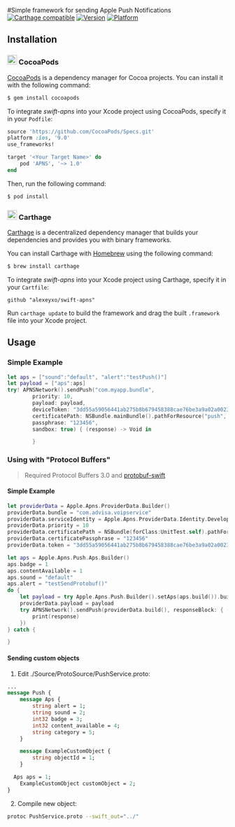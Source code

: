 #Simple framework for sending Apple Push Notifications
[![Carthage compatible](https://img.shields.io/badge/Carthage-compatible-4BC51D.svg?style=flat)](https://github.com/Carthage/Carthage) [![Version](http://img.shields.io/cocoapods/v/APNS.svg)](http://cocoapods.org/?q=APNS) [![Platform](http://img.shields.io/cocoapods/p/APNS.svg)](http://cocoapods.org/?q=APNS)

## Installation

### <img src="https://avatars3.githubusercontent.com/u/1189714" width="22" height="22"> CocoaPods

[CocoaPods](http://cocoapods.org) is a dependency manager for Cocoa projects. You can install it with the following command:

```bash
$ gem install cocoapods
```

To integrate *swift-apns* into your Xcode project using CocoaPods, specify it in your `Podfile`:

```ruby
source 'https://github.com/CocoaPods/Specs.git'
platform :ios, '9.0'
use_frameworks!

target '<Your Target Name>' do
    pod 'APNS', '~> 1.0'
end
```

Then, run the following command:

```bash
$ pod install
```

### <img src="https://cloud.githubusercontent.com/assets/432536/5252404/443d64f4-7952-11e4-9d26-fc5cc664cb61.png" width="22" height="22"> Carthage

[Carthage](https://github.com/Carthage/Carthage) is a decentralized dependency manager that builds your dependencies and provides you with binary frameworks.

You can install Carthage with [Homebrew](http://brew.sh/) using the following command:

```bash
$ brew install carthage
```

To integrate *swift-apns* into your Xcode project using Carthage, specify it in your `Cartfile`:

```ogdl
github "alexeyxo/swift-apns"
```

Run `carthage update` to build the framework and drag the built `.framework` file into your Xcode project.


## Usage

### Simple Example

```swift
let aps = ["sound":"default", "alert":"testPush()"]
let payload = ["aps":aps]
try! APNSNetwork().sendPush("com.myapp.bundle",
        priority: 10,
        payload: payload,
        deviceToken: "3dd55a59056441ab275b8b679458388cae76be3a9a02a00234388e50fe91f2fe",
        certificatePath: NSBundle.mainBundle().pathForResource("push", ofType: "p12")!,
        passphrase: "123456",
        sandbox: true) { (response) -> Void in

        }
```

### Using with "Protocol Buffers"

> Required Protocol Buffers 3.0 and [protobuf-swift](https://github.com/alexeyxo/protobuf-swift)

#### Simple Example
```swift
let providerData = Apple.Apns.ProviderData.Builder()
providerData.bundle = "com.advisa.voipservice"
providerData.serviceIdentity = Apple.Apns.ProviderData.Identity.Development
providerData.priority = 10
providerData.certificatePath = NSBundle(forClass:UnitTest.self).pathForResource("push", ofType: "p12")!
providerData.certificatePassphrase = "123456"
providerData.token = "3dd55a59056441ab275b8b679458388cae76be3a9a02a00234388e50fe91f2fe"

let aps = Apple.Apns.Push.Aps.Builder()
aps.badge = 1
aps.contentAvailable = 1
aps.sound = "default"
aps.alert = "testSendProtobuf()"
do {
    let payload = try Apple.Apns.Push.Builder().setAps(aps.build()).build()
    providerData.payload = payload
    try APNSNetwork().sendPush(providerData.build(), responseBlock: { (response) -> () in
        print(response)
    })
} catch {

}
```

#### Sending custom objects

1. Edit ./Source/ProtoSource/PushService.proto:
```protobuf
...
message Push {
    message Aps {
        string alert = 1;
        string sound = 2;
        int32 badge = 3;
        int32 content_available = 4;
        string category = 5;
    }

    message ExampleCustomObject {
        string objectId = 1;
    }

  Aps aps = 1;
    ExampleCustomObject customObject = 2;
}
```

2. Compile new object:
```bash
protoc PushService.proto --swift_out="../"
```
